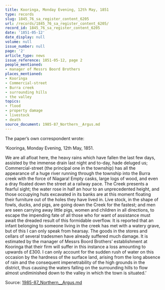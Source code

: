 ```yaml
---
title: Kooringa, Monday Evening, 12th May, 1851
type: records
slug: 1845_76_sa_register_content_6205
url: /records/1845_76_sa_register_content_6205/
record_id: 1845_76_sa_register_content_6205
date: '1851-05-12'
date_display: null
volume: null
issue_number: null
page: '2'
article_type: news
issue_reference: 1851-05-12, page 2
people_mentioned:
- manager of Messrs Boord Brothers
places_mentioned:
- Kooringa
- Commercial-street
- Burra creek
- surrounding hills
- the valley
topics:
- flood
- property damage
- livestock
- death
source_document: 1985-87_Northern__Argus.md
---
```


The paper’s own correspondent wrote:

‘Kooringa, Monday Evening, 12th May, 1851.

We are all afloat here, the heavy rains which have fallen the last few days, assisted by the immense drain last night and to-day, hade deluged us; Commercial-street (the principal one in the township) has all the appearance of a huge river running through the township into the Burra creek with the force of Niagara!  Empty casks, large logs of wood, and even a dray floated down the street at a railway pace.  The Creek presents a fearful sight; the water rose in half an hour to an unprecedented height, and those occupying huts excavated in its banks are at this moment floating their furniture out of the holes they have lived in.  Live stock, in the shape of fowls, ducks, and pigs, are going down the Creek for the fastest; and men are seen carrying away little pigs, women and children in all directions, to escape the impending fate of all those who for want of assistance must await the dreaded result of this formidable overflow.  It is reported that an infant belonging to someone living in the creek has met with a watery grave, but of this I can only speak from hearsay.  The goods in the stores and cellars of several tradesmen have already suffered much damage.  It is estimated by the manager of Messrs Boord Brothers’ establishment at Kooringa that their firm will suffer in this instance a loss amounting to upwards of £300.  I can only account for the sudden rush of water on this occasion by the hardness of the surface land, arising from the long absence of rain and the consequent impenetrability of the high grounds in the district, thus causing the waters falling on the surrounding hills to flow almost undiminished down to the valley in which the town is situated.’

Source: [1985-87_Northern__Argus.md](/downloads/markdown/1985-87_Northern__Argus.md)
